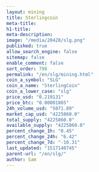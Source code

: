 ```yaml
---
layout: mining
title: Sterlingcoin
meta-title: 
h1-title: 
meta-description: 
image: "/media/20428/slg.png"
published: true
allow_search_engine: false
sitemap: false
enable_comment: false
sort_order: 798
permalink: "/en/slg/mining.html"
coin_a_symbol: "SLG"
coin_a_name: "SterlingCoin"
coin_a_lower_case: "slg"
price_usd: "0.219131"
price_btc: "0.00001865"
24h_volume_usd: "5071.89"
market_cap_usd: "4225860.0"
total_supply: "4225860.0"
available_supply: "4225860.0"
percent_change_1h: "0.45"
percent_change_24h: "6.42"
percent_change_7d: "-10.31"
last_updated: "1517140745"
parent-url: "/en/slg/"
author: Sam
---
```


